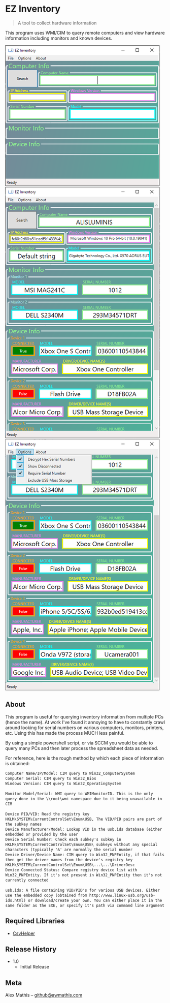 
# EZ Inventory	
> A tool to collect hardware information

This program uses WMI/CIM to query remote computers and view hardware information including monitors and known devices.

![](MiscFiles/BeforeSearch.png)
![](MiscFiles/AfterSearch.png)
![](MiscFiles/AfterSearchMenu.png)

## About

This program is useful for querying inventory information from multiple PCs (hence the name). At work I've found it annoying to have to constantly crawl around looking for serial numbers on various computers, monitors, printers, etc. Using this has made the process MUCH less painful. 

By using a simple powershell script, or via SCCM you would be able to query many PCs and then later process the spreadsheet data as needed.

For reference, here is the rough method by which each piece of information is obtained:

	Computer Name/IP/Model: CIM query to Win32_ComputerSystem
	Computer Serial: CIM query to Win32_Bios
	Windows Version: CIM query to Win32_OperatingSystem
	
	Monitor Model/Serial: WMI query to WMIMonitorID. This is the only query done in the \\root\wmi namespace due to it being unavailable in CIM
	
	Device PID/VID: Read the registry key HKLM\SYSTEM\CurrentControlSet\Enum\USB, The VID/PID pairs are part of the subkey names
	Device Manufacturer/Model: Lookup VID in the usb.ids database (either embedded or provided by the user
	Device Serial Number: Check each subkey's subkey in HKLM\SYSTEM\CurrentControlSet\Enum\USB\ subkeys without any special characters (typically '&' are normally the serial number
	Device Driver/Device Name: CIM query to Win32_PNPEntity, if that fails then get the driver names from the device's registry key HKLM\SYSTEM\CurrentControlSet\Enum\USB\...\...\DriverDesc
	Device Connected Status: Compare registry device list with Win32_PNPEntity. If it's not present in Win32_PNPEntity then it's not currently connected
	
	usb.ids: A file containing VID/PID's for various USB devices. Either use the embedded copy (obtained from http://www.linux-usb.org/usb-ids.html) or download/create your own. You can either place it in the same folder as the EXE, or specify it's path via command line argument
	

## Required Libraries

*	[CsvHelper](https://joshclose.github.io/CsvHelper/)

## Release History

* 1.0
    * Initial Release


## Meta

Alex Mathis – github@awmathis.com

